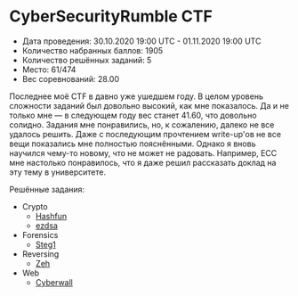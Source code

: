 # CyberSecurityRumble CTF

* Дата проведения: 30.10.2020 19:00 UTC - 01.11.2020 19:00 UTC
* Количество набранных баллов: 1905
* Количество решённых заданий: 5
* Место: 61/474
* Вес соревнований: 28.00

Последнее моё CTF в давно уже ушедшем году. В целом уровень сложности заданий был довольно высокий, как мне показалось.
Да и не только мне — в следующем году вес станет 41.60, что довольно солидно. Задания мне понравились, но, к сожалению,
далеко не все удалось решить. Даже с последующим прочтением write-up'ов не все вещи показались мне полностью
пояснёнными. Однако я вновь научился чему-то новому, что не может не радовать. Например, ECC мне настолько понравилось,
что я даже решил рассказать доклад на эту тему в университете. 

Решённые задания:

* Crypto
  * [Hashfun](./Crypto/Hashfun)
  * [ezdsa](./Crypto/ezdsa) 
* Forensics
  * [Steg1](./Forensics/Steg1)
* Reversing
  * [Zeh](./Reversing/Zeh)
* Web
  * [Cyberwall](./Web/Cyberwall)
